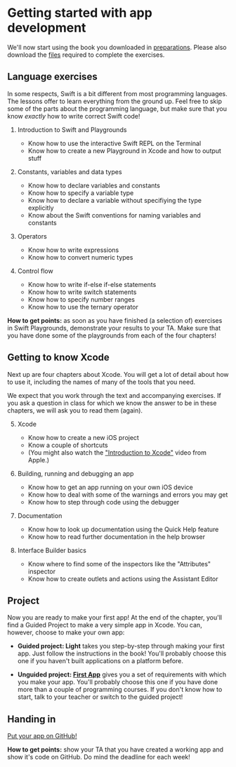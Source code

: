 # Getting started with app development

We'll now start using the book you downloaded in [preparations](/swift/preparations). Please also download the [files](https://developer.apple.com/sample-code/swift/downloads/AppDevelopmentSwift4-Student.zip) required to complete the exercises.

## Language exercises

In some respects, Swift is a bit different from most programming languages. The lessons offer to learn everything from the ground up. Feel free to skip some of the parts about the programming language, but make sure that you know *exactly* how to write correct Swift code!

1. Introduction to Swift and Playgrounds

	- Know how to use the interactive Swift REPL on the Terminal
	- Know how to create a new Playground in Xcode and how to output stuff

2. Constants, variables and data types

	- Know how to declare variables and constants
	- Know how to specify a variable type
	- Know how to declare a variable without specifiying the type explicitly
	- Know about the Swift conventions for naming variables and constants

3. Operators

	- Know how to write expressions
	- Know how to convert numeric types

4. Control flow

	- Know how to write if-else if-else statements
	- Know how to write switch statements
	- Know how to specify number ranges
	- Know how to use the ternary operator

**How to get points:** as soon as you have finished (a selection of) exercises in Swift Playgrounds, demonstrate your results to your TA. Make sure that you have done some of the playgrounds from each of the four chapters!

## Getting to know Xcode

Next up are four chapters about Xcode. You will get a lot of detail about how to use it, including the names of many of the tools that you need.

We expect that you work through the text and accompanying exercises. If you ask a question in class for which we know the answer to be in these chapters, we will ask you to read them (again).

5. Xcode

	- Know how to create a new iOS project
	- Know a couple of shortcuts
	- (You might also watch the ["Introduction to Xcode"](https://developer.apple.com/videos/play/wwdc2016/413/) video from Apple.)

6. Building, running and debugging an app

	- Know how to get an app running on your own iOS device
	- Know how to deal with some of the warnings and errors you may get
	- Know how to step through code using the debugger

7. Documentation

	- Know how to look up documentation using the Quick Help feature
	- Know how to read further documentation in the help browser

8. Interface Builder basics

	- Know where to find some of the inspectors like the "Attributes" inspector
	- Know how to create outlets and actions using the Assistant Editor


## Project

Now you are ready to make your first app! At the end of the chapter, you'll find a Guided Project to make a very simple app in Xcode. You can, however, choose to make your own app:

- **Guided project: Light** takes you step-by-step through making your first app. Just follow the instructions in the book! You'll probably choose this one if you haven't built applications on a platform before.

- **Unguided project: [First App](/projects/first-app)** gives you a set of requirements with which you make your app. You'll probably choose this one if you have done more than a couple of programming courses. If you don't know how to start, talk to your teacher or switch to the guided project!


## Handing in

[Put your app on GitHub!](/ios-reference/github)

**How to get points:** show your TA that you have created a working app and show it's code on GitHub. Do mind the deadline for each week!
